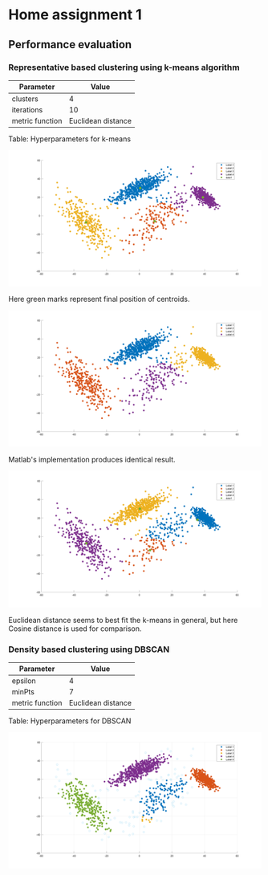 # Home assignment 1

## Performance evaluation

### Representative based clustering using k-means algorithm

| Parameter       | Value              |
|-----------------|--------------------|
| clusters        | 4                  |
| iterations      | 10                 |
| metric function | Euclidean distance |

Table: Hyperparameters for k-means

![Result with own implementation using Euclidean distance](imgs/k_means_own_eucl.png)

Here green marks represent final position of centroids.

![Result with Matlab implementation](imgs/k_means_matlab_eucl.png)

Matlab's implementation produces identical result.

![Result with own implementation using Cosine distance](imgs/k_means_own_cos.png)

Euclidean distance seems to best fit the k-means in general, but here Cosine distance is used for comparison.

### Density based clustering using DBSCAN

| Parameter       | Value              |
|-----------------|--------------------|
| epsilon         | 4                  |
| minPts          | 7                  |
| metric function | Euclidean distance |

Table: Hyperparameters for DBSCAN

![Result with own implementation using Euclidean distance](imgs/dbscan_own_eucl.png)